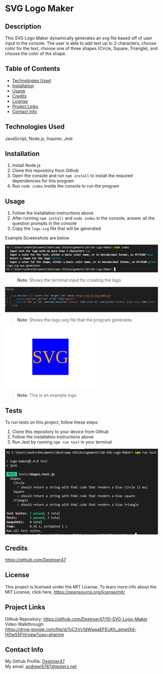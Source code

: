 # SVG Logo Maker

## Description
This SVG Logo Maker dynamically generates an svg file based off of user input in the console. The user is able to add text up to 3 characters, choose color for the text, choose one of three shapes (Circle, Square, Triangle), and choose the color of the shape.

## Table of Contents
- [Technologies Used](#technologies-used)
- [Installation](#installation)
- [Usage](#usage)
- [Credits](#credits)
- [License](#license)
- [Project Links](#project-links)
- [Contact Info](#contact-info)

## Technologies Used
JavaScript, Node.js, Inquirer, Jest

## Installation
1. Install Node.js 
2. Clone this repository from Github
3. Open the console and run `npm install` to install the required dependencies for this program
4. Run `node index` inside the console to run the program

## Usage
1. Follow the installation instructions above 
2. After running `npm install` and `node index` in the console, answer all the question prompts in the console
3. Copy the `logo.svg` file that will be generated

Example Screenshots are below

![Usage Example](images/console.PNG)
> **Note**: Shows the terminal input for creating the logo

![Usage Example](images/svg-file.PNG)
> **Note**: Shows the logo.svg file that the program generates

![Usage Example](examples/square.png)
> **Note**: This is an example logo

## Tests

To run tests on this project, follow these steps:

1. Clone this repository to your device from Github
2. Follow the installation instructions above
3. Run Jest by running `npm run test` in your terminal

![Test Example](images/test.PNG)

## Credits
https://github.com/Destroer47

## License
This project is licensed under the MIT License. To learn more info about the MIT License, click here, https://opensource.org/license/mit/

## Project Links
Github Repository: https://github.com/Destroer47/10-SVG-Logo-Maker
Video Walkthrough: https://drive.google.com/file/d/1vC2Vv1dWweaEFEUKh_qmwtXd-HOw55FH/view?usp=sharing

## Contact Info
My Github Profile: [Destroer47](https://github.com/Destroer47)  
My email: andrewj5787@jesterz.net

